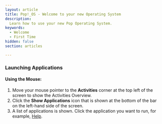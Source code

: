 ```yaml
---
layout: article
title: Pop!_OS - Welcome to your new Operating System
description:
  Learn how to use your new Pop Operating System.
keywords:
  - Welcome
  - First Time
hidden: false
section: articles

---
```


### Launching Applications

#### Using the Mouse:

1. Move your mouse pointer to the **Activities** corner at the top left of the screen to show the Activities Overview.
2. Click the **Show Applications** icon that is shown at the bottom of the bar on the left-hand side of the screen.
3. A list of applications is shown. Click the application you want to run, for example, <u>Help</u>.
